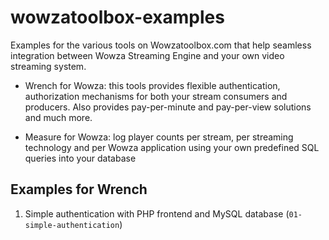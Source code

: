 wowzatoolbox-examples
=====================

Examples for the various tools on Wowzatoolbox.com that help seamless integration between Wowza Streaming Engine and your own video streaming system.

- Wrench for Wowza: this tools provides flexible authentication, authorization mechanisms for both your stream consumers and producers. Also provides pay-per-minute and pay-per-view solutions and much more.

- Measure for Wowza: log player counts per stream, per streaming technology and per Wowza application using your own predefined SQL queries into your database

## Examples for Wrench

1. Simple authentication with PHP frontend and MySQL database (`01-simple-authentication`)
  
  